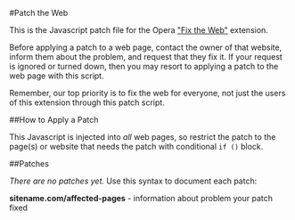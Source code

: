 #Patch the Web

This is the Javascript patch file for the Opera ["Fix the Web"](http://github.com/cyberstream/Fix-the-Web) extension.

Before applying a patch to a web page, contact the owner of that website, inform them about the problem, and request that they fix it. If your request is ignored or turned down, then you may resort to applying a patch to the web page with this script. 

Remember, our top priority is to fix the web for everyone, not just the users of this extension through this patch script.

##How to Apply a Patch

This Javascript is injected into *all* web pages, so restrict the patch to the page(s) or website that needs the patch with conditional `if ()` block.

##Patches

*There are no patches yet.* Use this syntax to document each patch:

**sitename.com/affected-pages** - information about problem your patch fixed
